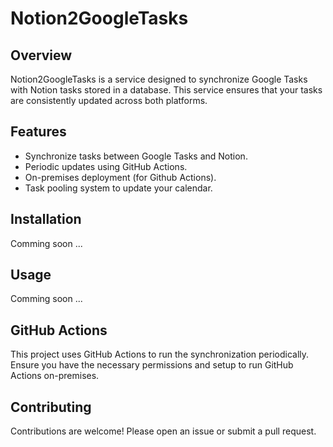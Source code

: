 # Notion2GoogleTasks

## Overview

Notion2GoogleTasks is a service designed to synchronize Google Tasks with Notion tasks stored in a database. This service ensures that your tasks are consistently updated across both platforms.

## Features

- Synchronize tasks between Google Tasks and Notion.
- Periodic updates using GitHub Actions.
- On-premises deployment (for Github Actions).
- Task pooling system to update your calendar.

## Installation

Comming soon ... 

## Usage

Comming soon ... 

## GitHub Actions

This project uses GitHub Actions to run the synchronization periodically. Ensure you have the necessary permissions and setup to run GitHub Actions on-premises.

## Contributing

Contributions are welcome! Please open an issue or submit a pull request.
